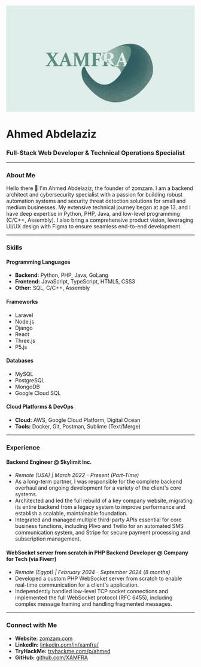 <center>
  <img src="xa.png" style="width:1000px;">
</center>

# Ahmed Abdelaziz

### Full-Stack Web Developer & Technical Operations Specialist

---

### About Me

Hello there 👋 I'm Ahmed Abdelaziz, the founder of zomzam. I am a backend architect and cybersecurity specialist with a passion for building robust automation systems and security threat detection solutions for small and medium businesses. My extensive technical journey began at age 13, and I have deep expertise in Python, PHP, Java, and low-level programming (C/C++, Assembly). I also bring a comprehensive product vision, leveraging UI/UX design with Figma to ensure seamless end-to-end development.

---

### Skills

#### Programming Languages
* **Backend:** Python, PHP, Java, GoLang
* **Frontend:** JavaScript, TypeScript, HTML5, CSS3
* **Other:** SQL, C/C++, Assembly

#### Frameworks
* Laravel
* Node.js
* Django
* React
* Three.js
* P5.js

#### Databases
* MySQL
* PostgreSQL
* MongoDB
* Google Cloud SQL

#### Cloud Platforms & DevOps
* **Cloud:** AWS, Google Cloud Platform, Digital Ocean
* **Tools:** Docker, Git, Postman, Sublime (Text/Merge)

---

### Experience

#### **Backend Engineer** @ Skylimit Inc.
* *Remote (USA) | March 2022 - Present (Part-Time)*
* As a long-term partner, I was responsible for the complete backend overhaul and ongoing development for a variety of the client's core systems.
* Architected and led the full rebuild of a key company website, migrating its entire backend from a legacy system to improve performance and establish a scalable, maintainable foundation.
* Integrated and managed multiple third-party APIs essential for core business functions, including Plivo and Twilio for an automated SMS communication system, and Stripe for secure payment processing and subscription management.

#### **WebSocket server from scratch in PHP Backend Developer** @ Company for Tech (via Fiverr)
* *Remote (Egypt) | February 2024 - September 2024 (8 months)*
* Developed a custom PHP WebSocket server from scratch to enable real-time communication for a client's application.
* Independently handled low-level TCP socket connections and implemented the full WebSocket protocol (RFC 6455), including complex message framing and handling fragmented messages.

---

### Connect with Me
* **Website:** [zomzam.com](https://zomzam.com)
* **LinkedIn:** [linkedin.com/in/xamfra/](https://linkedin.com/in/xamfra/)
* **TryHackMe:** [tryhackme.com/p/ahmed](https://tryhackme.com/p/ahmed)
* **GitHub:** [github.com/XAMFRA](https://github.com/XAMFRA)
